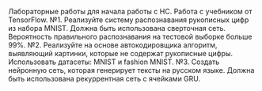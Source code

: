 Лабораторные работы для начала работы с НС. Работа с учебником от TensorFlow.
	№1. Реализуйте систему распознавания рукописных цифр из набора MNIST. Должна быть использована сверточная сеть. Вероятность правильного распознавания на тестовой выборке больше 99%.
	№2. Реализуйте на основе автокодировщика алгоритм, выявляющий картинки, которые не содержат рукописные цифры. Использовать датасеты: MNIST и fashion MNIST.
	№3. Создать нейронную сеть, которая генерирует тексты на русском языке. Должна быть использована рекуррентная сеть с ячейками GRU.
